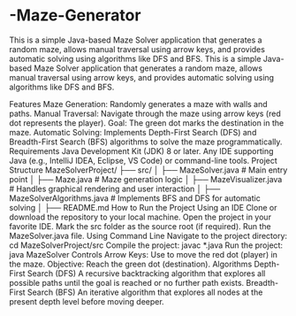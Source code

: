 # -Maze-Generator
This is a simple Java-based Maze Solver application that generates a random maze, allows manual traversal using arrow keys, and provides automatic solving using algorithms like DFS and BFS.
This is a simple Java-based Maze Solver application that generates a random maze, allows manual traversal using arrow keys, and provides automatic solving using algorithms like DFS and BFS.

Features
Maze Generation: Randomly generates a maze with walls and paths.
Manual Traversal: Navigate through the maze using arrow keys (red dot represents the player).
Goal: The green dot marks the destination in the maze.
Automatic Solving: Implements Depth-First Search (DFS) and Breadth-First Search (BFS) algorithms to solve the maze programmatically.
Requirements
Java Development Kit (JDK) 8 or later.
Any IDE supporting Java (e.g., IntelliJ IDEA, Eclipse, VS Code) or command-line tools.
Project Structure
MazeSolverProject/
├── src/
│   ├── MazeSolver.java            # Main entry point
│   ├── Maze.java                  # Maze generation logic
│   ├── MazeVisualizer.java        # Handles graphical rendering and user interaction
│   ├── MazeSolverAlgorithms.java  # Implements BFS and DFS for automatic solving
│   ├── README.md 
How to Run the Project
Using an IDE
Clone or download the repository to your local machine.
Open the project in your favorite IDE.
Mark the src folder as the source root (if required).
Run the MazeSolver.java file.
Using Command Line
Navigate to the project directory:
cd MazeSolverProject/src
Compile the project:
javac *.java
Run the project:
java MazeSolver
Controls
Arrow Keys: Use to move the red dot (player) in the maze.
Objective: Reach the green dot (destination).
Algorithms
Depth-First Search (DFS)
A recursive backtracking algorithm that explores all possible paths until the goal is reached or no further path exists.
Breadth-First Search (BFS)
An iterative algorithm that explores all nodes at the present depth level before moving deeper.
